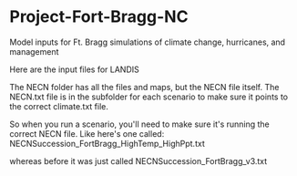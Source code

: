 # Project-Fort-Bragg-NC
Model inputs for Ft. Bragg simulations of climate change, hurricanes, and management

Here are the input files for LANDIS

The NECN folder has all the files and maps, but the NECN file itself.
The NECN.txt file is in the subfolder for each scenario to make sure it points to the correct climate.txt file.

So when you run a scenario, you'll need to make sure it's running the correct NECN file.
Like here's one called:
NECNSuccession_FortBragg_HighTemp_HighPpt.txt

whereas before it was just called NECNSuccession_FortBragg_v3.txt
